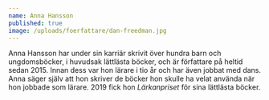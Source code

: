 ```yaml
---
name: Anna Hansson
published: true
image: /uploads/foerfattare/dan-freedman.jpg
---
```

Anna Hansson har under sin karriär skrivit över hundra barn och ungdomsböcker, i huvudsak lättlästa böcker, och är författare på heltid sedan 2015. Innan dess var hon lärare i tio år och har även jobbat med dans. Anna säger själv att hon skriver de böcker hon skulle ha velat använda när hon jobbade som lärare. 2019 fick hon _Lärkanpriset_ för sina lättlästa böcker.
